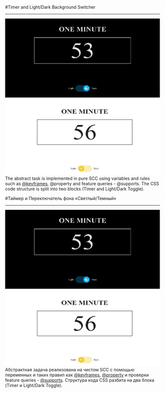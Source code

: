 #Timer and Light/Dark Background Switcher
___
![screen](screen.jpg)
The abstract task is implemented in pure SCC using variables and rules such as [@keyframes](https://developer.mozilla.org/en-US/docs/Web/CSS/@keyframes), @property and feature queries - @supports. The CSS code structure is split into two blocks (Timer and Light/Dark Toggle).

#Таймер и Переключатель фона «Светлый/Темный»
___
![screen](screen.jpg)
Абстрактная задача реализована на чистом SCC с помощью переменных и таких правил как [@keyframes](https://developer.mozilla.org/en-US/docs/Web/CSS/@keyframes), [@property](https://developer.mozilla.org/en-US/docs/Web/CSS/@property) и проверки feature queries - [@supports](https://developer.mozilla.org/en-US/docs/Web/CSS/@supports). Структура кода CSS разбита на два блока (Timer и Light/Dark Toggle).

